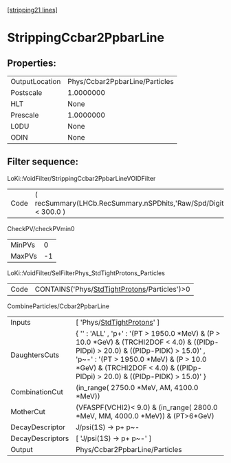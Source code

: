 [[stripping21 lines]](./stripping21-index)

# StrippingCcbar2PpbarLine

## Properties:

|                |                                |
|----------------|--------------------------------|
| OutputLocation | Phys/Ccbar2PpbarLine/Particles |
| Postscale      | 1.0000000                      |
| HLT            | None                           |
| Prescale       | 1.0000000                      |
| L0DU           | None                           |
| ODIN           | None                           |

## Filter sequence:

LoKi::VoidFilter/StrippingCcbar2PpbarLineVOIDFilter

|      |                                                                    |
|------|--------------------------------------------------------------------|
| Code | ( recSummary(LHCb.RecSummary.nSPDhits,'Raw/Spd/Digits') \< 300.0 ) |

CheckPV/checkPVmin0

|        |     |
|--------|-----|
| MinPVs | 0   |
| MaxPVs | -1  |

LoKi::VoidFilter/SelFilterPhys_StdTightProtons_Particles

|      |                                                                                                |
|------|------------------------------------------------------------------------------------------------|
| Code | CONTAINS('Phys/[StdTightProtons](./stripping21-commonparticles-stdtightprotons)/Particles')\>0 |

CombineParticles/Ccbar2PpbarLine

|                  |                                                                                                                                                                                                                                                                     |
|------------------|---------------------------------------------------------------------------------------------------------------------------------------------------------------------------------------------------------------------------------------------------------------------|
| Inputs           | [ 'Phys/[StdTightProtons](./stripping21-commonparticles-stdtightprotons)' ]                                                                                                                                                                                       |
| DaughtersCuts    | { '' : 'ALL' , 'p+' : '(PT \> 1950.0 \*MeV) & (P \> 10.0 \*GeV) & (TRCHI2DOF \< 4.0) & ((PIDp-PIDpi) \> 20.0) & ((PIDp-PIDK) \> 15.0)' , 'p~-' : '(PT \> 1950.0 \*MeV) & (P \> 10.0 \*GeV) & (TRCHI2DOF \< 4.0) & ((PIDp-PIDpi) \> 20.0) & ((PIDp-PIDK) \> 15.0)' } |
| CombinationCut   | (in_range( 2750.0 \*MeV, AM, 4100.0 \*MeV))                                                                                                                                                                                                                         |
| MotherCut        | (VFASPF(VCHI2)\< 9.0) & (in_range( 2800.0 \*MeV, MM, 4000.0 \*MeV)) & (PT\>6\*GeV)                                                                                                                                                                                  |
| DecayDescriptor  | J/psi(1S) -\> p+ p~-                                                                                                                                                                                                                                                |
| DecayDescriptors | [ 'J/psi(1S) -\> p+ p~-' ]                                                                                                                                                                                                                                        |
| Output           | Phys/Ccbar2PpbarLine/Particles                                                                                                                                                                                                                                      |

